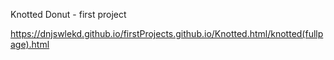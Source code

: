 Knotted Donut - first project

https://dnjswlekd.github.io/firstProjects.github.io/Knotted.html/knotted(fullpage).html
